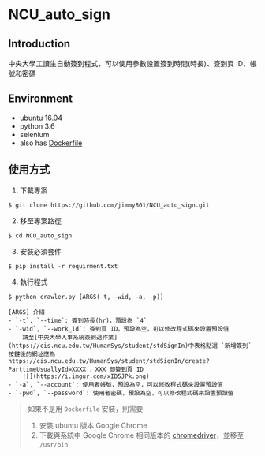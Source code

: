 # NCU_auto_sign
## Introduction
中央大學工讀生自動簽到程式，可以使用參數設置簽到時間(時長)、簽到頁 ID、帳號和密碼
## Environment
- ubuntu 16.04
- python 3.6
- selenium
- also has [Dockerfile](https://github.com/jimmy801/NCU_auto_sign/blob/master/dockerfile/Dockerfile)
## 使用方式
1. 下載專案
```bash= !
$ git clone https://github.com/jimmy801/NCU_auto_sign.git
```
2. 移至專案路徑
```bash= !
$ cd NCU_auto_sign
```
3. 安裝必須套件
```bash= !
$ pip install -r requirment.txt
```
4. 執行程式
```bash= !
$ python crawler.py [ARGS(-t, -wid, -a, -p)]
```
	[ARGS] 介紹
	- `-t`, `--time`: 簽到時長(hr)，預設為 `4`
	- `-wid`, `--work_id`: 簽到頁 ID，預設為空，可以修改程式碼來設置預設值
	    請至[中央大學人事系統簽到退作業](https://cis.ncu.edu.tw/HumanSys/student/stdSignIn)中表格點選 `新增簽到` 按鍵後的網址應為 https://cis.ncu.edu.tw/HumanSys/student/stdSignIn/create?ParttimeUsuallyId=XXXX ，XXX 即簽到頁 ID
	    ![](https://i.imgur.com/xID5JPk.png)
	- `-a`, `--account`: 使用者帳號，預設為空，可以修改程式碼來設置預設值
	- `-pwd`, `--password`: 使用者密碼，預設為空，可以修改程式碼來設置預設值

> 如果不是用 `Dockerfile` 安裝，則需要
> 1. 安裝 ubuntu 版本 Google Chrome
> 2. 下載與系統中 Google Chrome 相同版本的 [chromedriver](https://chromedriver.storage.googleapis.com/index.html)，並移至 `/usr/bin`
